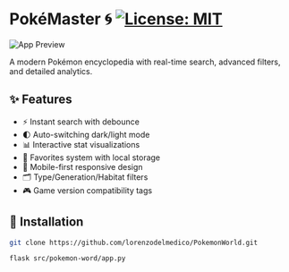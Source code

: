 # PokéMaster 🌀 [![License: MIT](https://img.shields.io/badge/License-MIT-yellow.svg)](https://opensource.org/licenses/MIT)

![App Preview](./static/images/pokemon_retro_logo.png)

A modern Pokémon encyclopedia with real-time search, advanced filters, and detailed analytics.

## ✨ Features
- ⚡ Instant search with debounce
- 🌓 Auto-switching dark/light mode
- 📊 Interactive stat visualizations
- 🔖 Favorites system with local storage
- 📱 Mobile-first responsive design
- 🗂️ Type/Generation/Habitat filters
- 🎮 Game version compatibility tags

## 🚀 Installation
```bash
git clone https://github.com/lorenzodelmedico/PokemonWorld.git

```
```start app 
flask src/pokemon-word/app.py
